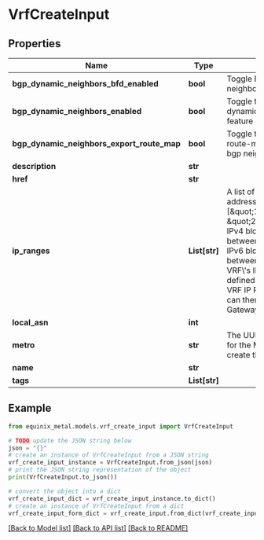 # VrfCreateInput


## Properties

Name | Type | Description | Notes
------------ | ------------- | ------------- | -------------
**bgp_dynamic_neighbors_bfd_enabled** | **bool** | Toggle BFD on dynamic bgp neighbors sessions | [optional] 
**bgp_dynamic_neighbors_enabled** | **bool** | Toggle to enable the dynamic bgp neighbors feature on the VRF | [optional] 
**bgp_dynamic_neighbors_export_route_map** | **bool** | Toggle to export the VRF route-map to the dynamic bgp neighbors | [optional] 
**description** | **str** |  | [optional] 
**href** | **str** |  | [optional] 
**ip_ranges** | **List[str]** | A list of CIDR network addresses. Like [\&quot;10.0.0.0/16\&quot;, \&quot;2001:d78::/56\&quot;]. IPv4 blocks must be between /8 and /29 in size. IPv6 blocks must be between /56 and /64. A VRF\\&#39;s IP ranges must be defined in order to create VRF IP Reservations, which can then be used for Metal Gateways or Virtual Circuits. | [optional] 
**local_asn** | **int** |  | [optional] 
**metro** | **str** | The UUID (or metro code) for the Metro in which to create this VRF. | 
**name** | **str** |  | 
**tags** | **List[str]** |  | [optional] 

## Example

```python
from equinix_metal.models.vrf_create_input import VrfCreateInput

# TODO update the JSON string below
json = "{}"
# create an instance of VrfCreateInput from a JSON string
vrf_create_input_instance = VrfCreateInput.from_json(json)
# print the JSON string representation of the object
print(VrfCreateInput.to_json())

# convert the object into a dict
vrf_create_input_dict = vrf_create_input_instance.to_dict()
# create an instance of VrfCreateInput from a dict
vrf_create_input_form_dict = vrf_create_input.from_dict(vrf_create_input_dict)
```
[[Back to Model list]](../README.md#documentation-for-models) [[Back to API list]](../README.md#documentation-for-api-endpoints) [[Back to README]](../README.md)


